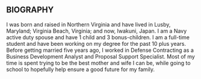 ## BIOGRAPHY

I was born and raised in Northern Virginia and have lived in Lusby, Maryland; Virginia Beach, Virginia; and now, Iwakuni, Japan.  I am a Navy active duty spouse and have 1 child and 3 bonus-children.  I am a full-time student and have been working on my degree for the past 10 plus years.  Before getting married five years ago, I worked in Defense Contracting as a Business Development Analyst and Proposal Support Specialist.  Most of my time is spent trying to be the best mother and wife I can be, while going to school to hopefully help ensure a good future for my family.
